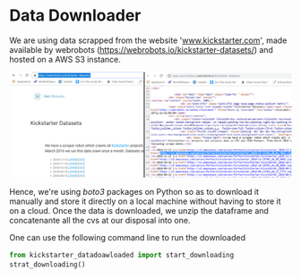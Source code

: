 # Data Downloader

We are using data scrapped from the website 'www.kickstarter.com', made available by  webrobots (https://webrobots.io/kickstarter-datasets/) and 
hosted on a AWS S3 instance. 

![ScreenShot](website.png)

Hence, we're using *boto3* packages on Python so as to download it manually and store it directly on a local machine without having to store it on a cloud.
Once the data is downloaded, we unzip the dataframe and concatenante all the cvs at our disposal into one.

One can use the following command line to run the downloaded 

```python
from kickstarter_datadoawloaded import start_downloading
strat_downloading() 
```
